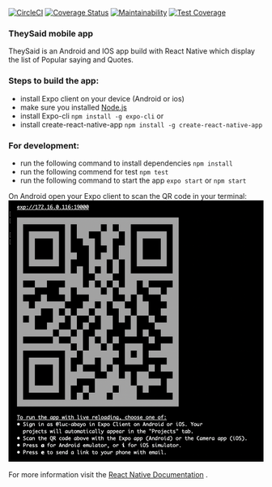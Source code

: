 [![CircleCI](https://circleci.com/gh/abayo-luc/TheySaid.svg?style=svg)](https://circleci.com/gh/abayo-luc/TheySaid)
[![Coverage Status](https://coveralls.io/repos/github/abayo-luc/CodeLab/badge.svg?branch=develop)](https://coveralls.io/github/abayo-luc/CodeLab?branch=develop)
[![Maintainability](https://api.codeclimate.com/v1/badges/25d871eba90318d57af0/maintainability)](https://codeclimate.com/github/abayo-luc/CodeLab/maintainability)
[![Test Coverage](https://api.codeclimate.com/v1/badges/25d871eba90318d57af0/test_coverage)](https://codeclimate.com/github/abayo-luc/CodeLab/test_coverage)

### TheySaid mobile app

TheySaid is an Android and IOS app build with React Native which display the list of Popular saying and Quotes.

### Steps to build the app:

- install Expo client on your device (Android or ios)
- make sure you installed [Node.js](http://nodejs.org/)
- install Expo-cli `npm install -g expo-cli` or
- install create-react-native-app `npm install -g create-react-native-app`

### For development:

- run the following command to install dependencies `npm install`
- run the following commend for test `npm test`
- run the following command to start the app `expo start` or `npm start`

On Android open your Expo client to scan the QR code in your terminal:
![](img/qr.png)

For more information visit the [React Native Documentation](https://facebook.github.io/react-native/docs/getting-started) .
